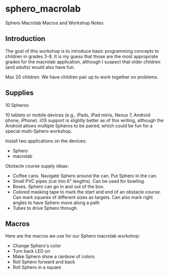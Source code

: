 sphero_macrolab
===============

Sphero Macrolab Macros and Workshop Notes

Introduction
------------

The goal of this workshop is to introduce basic programming concepts to children in grades 3-8. It is my guess that those are the most appropriate grades for the macrolab application, although I suspect that older children (and adults) would also have fun. 

Max 20 children. We have children pair up to work together on problems.

Supplies
--------
10 Spheros

10 tablets or mobile devices (e.g., iPads, iPad minis, Nexus 7, Android phone, iPhone). iOS support is slightly better as of this writing, although the Android allows multiple Spheros to be paired, which could be fun for a special multi-Sphero workshop.

Install two applications on the devices:

  * Sphero
  * macrolab
 
Obstacle course supply ideas:

  * Coffee cans. Navigate Sphero around the can. Put Sphero in the can.
  * Small PVC pipes (cut into 6" lengths). Can be used for bowling.
  * Boxes. Sphero can go in and out of the box.
  * Colored masking tape to mark the start and end of an obstacle course. Can mark squares of different sizes as targets. Can also mark right angles to have Sphero move along a path
  * Tubes to drive Sphero through.
  
Macros
------
Here are the macros we use for our Sphero macrolab workshop:

 * Change Sphero's color
 * Turn back LED on
 * Make Sphero show a rainbow of colors
 * Roll Sphero forward and back
 * Roll Sphero in a square
 
